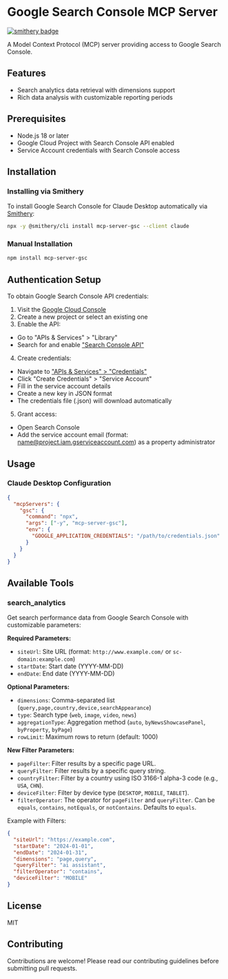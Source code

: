 # Google Search Console MCP Server
[![smithery badge](https://smithery.ai/badge/mcp-server-gsc)](https://smithery.ai/server/mcp-server-gsc)

A Model Context Protocol (MCP) server providing access to Google Search Console.

## Features

- Search analytics data retrieval with dimensions support
- Rich data analysis with customizable reporting periods

## Prerequisites

- Node.js 18 or later
- Google Cloud Project with Search Console API enabled
- Service Account credentials with Search Console access

## Installation

### Installing via Smithery

To install Google Search Console for Claude Desktop automatically via [Smithery](https://smithery.ai/server/mcp-server-gsc):

```bash
npx -y @smithery/cli install mcp-server-gsc --client claude
```

### Manual Installation
```bash
npm install mcp-server-gsc
```

## Authentication Setup

To obtain Google Search Console API credentials:

1. Visit the [Google Cloud Console](https://console.cloud.google.com/)
2. Create a new project or select an existing one
3. Enable the API:

- Go to "APIs & Services" > "Library"
- Search for and enable ["Search Console API"](https://console.cloud.google.com/marketplace/product/google/searchconsole.googleapis.com)

4. Create credentials:

- Navigate to ["APIs & Services" > "Credentials"](https://console.cloud.google.com/apis/credentials)
- Click "Create Credentials" > "Service Account"
- Fill in the service account details
- Create a new key in JSON format
- The credentials file (.json) will download automatically

5. Grant access:

- Open Search Console
- Add the service account email (format: name@project.iam.gserviceaccount.com) as a property administrator

## Usage

### Claude Desktop Configuration

```json
{
  "mcpServers": {
    "gsc": {
      "command": "npx",
      "args": ["-y", "mcp-server-gsc"],
      "env": {
        "GOOGLE_APPLICATION_CREDENTIALS": "/path/to/credentials.json"
      }
    }
  }
}
```

## Available Tools

### search_analytics

Get search performance data from Google Search Console with customizable parameters:

**Required Parameters:**

- `siteUrl`: Site URL (format: `http://www.example.com/` or `sc-domain:example.com`)
- `startDate`: Start date (YYYY-MM-DD)
- `endDate`: End date (YYYY-MM-DD)

**Optional Parameters:**

- `dimensions`: Comma-separated list (`query,page,country,device,searchAppearance`)
- `type`: Search type (`web`, `image`, `video`, `news`)
- `aggregationType`: Aggregation method (`auto`, `byNewsShowcasePanel`, `byProperty`, `byPage`)
- `rowLimit`: Maximum rows to return (default: 1000)

**New Filter Parameters:**

- `pageFilter`: Filter results by a specific page URL.
- `queryFilter`: Filter results by a specific query string.
- `countryFilter`: Filter by a country using ISO 3166-1 alpha-3 code (e.g., `USA`, `CHN`).
- `deviceFilter`: Filter by device type (`DESKTOP`, `MOBILE`, `TABLET`).
- `filterOperator`: The operator for `pageFilter` and `queryFilter`. Can be `equals`, `contains`, `notEquals`, or `notContains`. Defaults to `equals`.


Example with Filters:

```json
{
  "siteUrl": "https://example.com",
  "startDate": "2024-01-01",
  "endDate": "2024-01-31",
  "dimensions": "page,query",
  "queryFilter": "ai assistant",
  "filterOperator": "contains",
  "deviceFilter": "MOBILE"
}
```

## License

MIT

## Contributing

Contributions are welcome! Please read our contributing guidelines before submitting pull requests.
